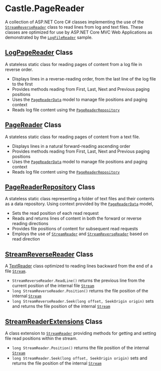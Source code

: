 ﻿# Castle.PageReader
A collection of ASP.NET Core C# classes implementing the use of the [`StreamReverseReader`](./Data/StreamReverseReader.cs) class to read lines from log and text files.  These classes are optimized for use by ASP.NET Core MVC Web Applications as demonstrated by the [`LogFileReader`](../../sample/LogFileReader) sample.

## [LogPageReader](./LogPageReader.cs) Class
A stateless static class for reading pages of content from a log file in reverse order.
  
* Displays lines in a reverse-reading order, from the last line of the log file to the first
* Provides methods reading from First, Last, Next and Previous paging positions
* Uses the [`PageReaderData`](./Models/PageReaderData.cs) model to manage file positions and paging context
* Reads log file content using the [`PageReaderRepository`](./Data/PageReaderRepository.cs)
  
## [PageReader](./PageReader.cs) Class
A stateless static class for reading pages of content from a text file.
  
* Displays lines in a natural forward-reading ascending order
* Provides methods reading from First, Last, Next and Previous paging positions
* Uses the [`PageReaderData`](./Models/PageReaderData.cs) model to manage file positions and paging context
* Reads log file content using the [`PageReaderRepository`](./Data/PageReaderRepository.cs)
  
## [PageReaderRepository](./Data/PageReaderRepository.cs) Class
A stateless static class representing a folder of text files and their contents as a data repository.  Using context provided by the [`PageReaderData`](./Models/PageReaderData.cs) model,

* Sets the read position of each read request
* Reads and returns lines of content in both the forward or reverse reading directions
* Provides file positions of content for subsequent read requests
* Employs the use of [`StreamReader`](https://docs.microsoft.com/en-us/dotnet/api/system.io.streamreader?view=netcore-2.1) and [`StreamReverseReader`](./Data/StreamReverseReader.cs) based on read direction

## [StreamReverseReader](./Data/StreamReverseReader.cs) Class
A [TextReader](https://docs.microsoft.com/en-us/dotnet/api/system.io.textreader?view=netcore-2.1) class optimized to reading lines backward from the end of a file [`Stream`](https://docs.microsoft.com/en-us/dotnet/api/system.io.stream?view=netcore-2.1).

* `StreamReverseReader.ReadLine()` returns the previous line from the current position of the internal file [`Stream`](https://docs.microsoft.com/en-us/dotnet/api/system.io.stream?view=netcore-2.1)
* `long StreamReverseReader.Position()` returns the file position of the internal [`Stream`](https://docs.microsoft.com/en-us/dotnet/api/system.io.stream?view=netcore-2.1)
* `long StreamReverseReader.Seek(long offset, SeekOrigin origin)` sets and returns the file position of the internal [`Stream`](https://docs.microsoft.com/en-us/dotnet/api/system.io.stream?view=netcore-2.1)
 
## [StreamReaderExtensions](./Data/StreamReaderExtensions.cs) Class
A class extension to [`StreamReader`](https://docs.microsoft.com/en-us/dotnet/api/system.io.streamreader?view=netcore-2.1) providing methods for getting and setting file read positions within the stream.

* `long StreamReader.Position()` returns the file position of the internal [`Stream`](https://docs.microsoft.com/en-us/dotnet/api/system.io.stream?view=netcore-2.1)
* `long StreamReader.Seek(long offset, SeekOrigin origin)` sets and returns the file position of the internal [`Stream`](https://docs.microsoft.com/en-us/dotnet/api/system.io.stream?view=netcore-2.1)

